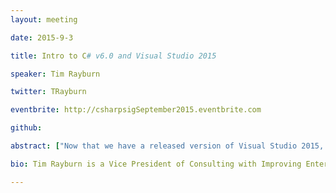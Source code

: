 ```yaml
---
layout: meeting

date: 2015-9-3

title: Intro to C# v6.0 and Visual Studio 2015

speaker: Tim Rayburn

twitter: TRayburn

eventbrite: http://csharpsigSeptember2015.eventbrite.com

github: 

abstract: ["Now that we have a released version of Visual Studio 2015, and .NET Framework 4.6, come spend some time learning about what the latest changes in the C# programming language enable you to do that you've never done before.  This will be a code-centric talk giving you concrete examples of how to use all of the language features, and how those can affect your choices for object design."]

bio: Tim Rayburn is a Vice President of Consulting with Improving Enterprises, a software and project management consulting company in Dallas, TX. He is a passionate advocate of apprenticeship and mentorship in corporate environments. Since 2007 he has been awarded the Microsoft MVP in recognition of his expertise and community leadership. He is also a conference organizer, an author, and can be found speaking across the nation on agile processes, software design, and career management. He lives in the North Dallas area with his amazing wife Kate and their loyal dog Gandalf.

---
```

